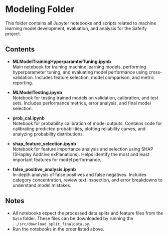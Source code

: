 # Modeling Folder

This folder contains all Jupyter notebooks and scripts related to machine learning model development, evaluation, and analysis for the Safeify project.

## Contents

- **MLModelTrainingHyperparamterTuning.ipynb**  
  Main notebook for training machine learning models, performing hyperparameter tuning, and evaluating model performance using cross-validation. Includes feature selection, model comparison, and metric reporting.

- **MLModelTesting.ipynb**  
  Notebook for testing trained models on validation, calibration, and test sets. Includes performance metrics, error analysis, and final model selection.

- **prob_cal.ipynb**  
  Notebook for probability calibration of model outputs. Contains code for calibrating predicted probabilities, plotting reliability curves, and analyzing probability distributions.

- **shap_feature_selection.ipynb**  
  Notebook for feature importance analysis and selection using SHAP (SHapley Additive exPlanations). Helps identify the most and least important features for model performance.

- **false_positive_analysis.ipynb**  
  In-depth analysis of false positives and false negatives. Includes category concentration, review text inspection, and error breakdowns to understand model mistakes.

## Notes

- All notebooks expect the processed data splits and feature files from the `Data` folder. These files can be downloaded by running the ``../src/download_split_finaldata.py``.
- Run the notebooks in the order listed above.


